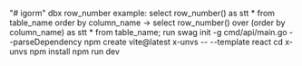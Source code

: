 "# igorm" 
dbx row_number example:
select row_number() as stt * from table_name order by column_name
-> select row_number() over (order by column_name) as stt * from table_name;
run swag init -g cmd/api/main.go --parseDependency
npm create vite@latest x-unvs -- --template react
cd x-unvs
npm install
npm run dev